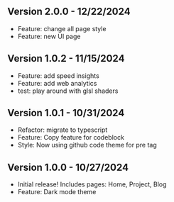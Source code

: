 ## Version 2.0.0 - 12/22/2024
- Feature: change all page style
- Feature: new UI page

## Version 1.0.2 - 11/15/2024
- Feature: add speed insights
- Feature: add web analytics
- test: play around with glsl shaders

## Version 1.0.1 - 10/31/2024
- Refactor: migrate to typescript
- Feature: Copy feature for codeblock
- Style: Now using github code theme for pre tag

## Version 1.0.0 - 10/27/2024
- Initial release! Includes pages: Home, Project, Blog
- Feature: Dark mode theme